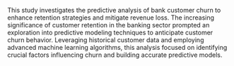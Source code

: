 This study investigates the predictive analysis of bank customer churn to enhance retention strategies and mitigate 
revenue loss. The increasing significance of customer retention in the banking sector prompted an exploration into 
predictive modeling techniques to anticipate customer churn behavior. Leveraging historical customer data and 
employing advanced machine learning algorithms, this analysis focused on identifying crucial factors influencing 
churn and building accurate predictive models.

